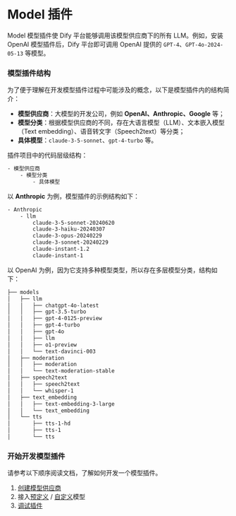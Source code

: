 # Model 插件

Model 模型插件使 Dify 平台能够调用该模型供应商下的所有 LLM。例如，安装 OpenAI 模型插件后，Dify 平台即可调用 OpenAI 提供的 `GPT-4`、`GPT-4o-2024-05-13` 等模型。

### 模型插件结构

为了便于理解在开发模型插件过程中可能涉及的概念，以下是模型插件内的结构简介：

* **模型供应商**：大模型的开发公司，例如 **OpenAI、Anthropic、Google** 等；
* **模型分类**：根据模型供应商的不同，存在大语言模型（LLM）、文本嵌入模型（Text embedding）、语音转文字（Speech2text）等分类；
* **具体模型**：`claude-3-5-sonnet`、`gpt-4-turbo` 等。

插件项目中的代码层级结构：

```bash
- 模型供应商
    - 模型分类
        - 具体模型
```

以 **Anthropic** 为例，模型插件的示例结构如下：

```bash
- Anthropic
    - llm
        claude-3-5-sonnet-20240620
        claude-3-haiku-20240307
        claude-3-opus-20240229
        claude-3-sonnet-20240229
        claude-instant-1.2
        claude-instant-1
```

以 OpenAI 为例，因为它支持多种模型类型，所以存在多层模型分类，结构如下：

```bash
├── models
│   ├── llm
│   │   ├── chatgpt-4o-latest
│   │   ├── gpt-3.5-turbo
│   │   ├── gpt-4-0125-preview
│   │   ├── gpt-4-turbo
│   │   ├── gpt-4o
│   │   ├── llm
│   │   ├── o1-preview
│   │   └── text-davinci-003
│   ├── moderation
│   │   ├── moderation
│   │   └── text-moderation-stable
│   ├── speech2text
│   │   ├── speech2text
│   │   └── whisper-1
│   ├── text_embedding
│   │   ├── text-embedding-3-large
│   │   └── text_embedding
│   └── tts
│       ├── tts-1-hd
│       ├── tts-1
│       └── tts
```

### 开始开发模型插件

请参考以下顺序阅读文档，了解如何开发一个模型插件。

1. [创建模型供应商](create-model-providers.md)
2. 接入[预定义](integrate-the-predefined-model.md) / [自定义](customizable-model.md)模型
3. [调试插件](../../debug-plugin.md)
